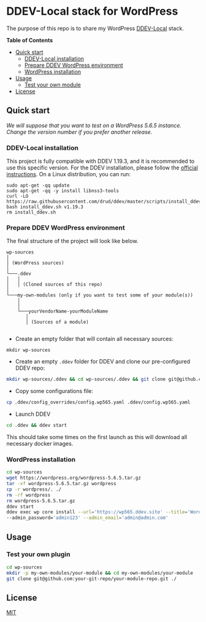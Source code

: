 # DDEV-Local stack for WordPress

The purpose of this repo is to share my WordPress [DDEV-Local](https://ddev.readthedocs.io/en/stable/) stack.


<!-- START doctoc generated TOC please keep comment here to allow auto update -->
<!-- DON'T EDIT THIS SECTION, INSTEAD RE-RUN doctoc TO UPDATE -->
**Table of Contents**

- [Quick start](#quick-start)
  - [DDEV-Local installation](#ddev-local-installation)
  - [Prepare DDEV WordPress environment](#prepare-ddev-wordpress-environment)
  - [WordPress installation](#wordpress-installation)
- [Usage](#usage)
  - [Test your own module](#test-your-own-module)
- [License](#license)

<!-- END doctoc generated TOC please keep comment here to allow auto update -->

## Quick start

_We will suppose that you want to test on a WordPress 5.6.5 instance. Change the version number if you prefer another
release._

### DDEV-Local installation

This project is fully compatible with DDEV 1.19.3, and it is recommended to use this specific version.
For the DDEV installation, please follow the [official instructions](https://ddev.readthedocs.io/en/stable/#installation).
On a Linux distribution, you can run:
```
sudo apt-get -qq update
sudo apt-get -qq -y install libnss3-tools
curl -LO https://raw.githubusercontent.com/drud/ddev/master/scripts/install_ddev.sh
bash install_ddev.sh v1.19.3
rm install_ddev.sh
```


### Prepare DDEV WordPress environment

The final structure of the project will look like below.

```
wp-sources
│   
│ (WordPress sources)    
│
└───.ddev
│   │   
│   │ (Cloned sources of this repo)
│   
└───my-own-modules (only if you want to test some of your module(s))
    │   
    │
    └───yourVendorName-yourModuleName
       │   
       │ (Sources of a module)
         
```

- Create an empty folder that will contain all necessary sources:
```
mkdir wp-sources
```
- Create an empty `.ddev` folder for DDEV and clone our pre-configured DDEV repo:

```bash
mkdir wp-sources/.ddev && cd wp-sources/.ddev && git clone git@github.com:julienloizelet/ddev-wp.git ./
```
- Copy some configurations file:

```bash
cp .ddev/config_overrides/config.wp565.yaml .ddev/config.wp565.yaml
```
- Launch DDEV

```bash
cd .ddev && ddev start
```
This should take some times on the first launch as this will download all necessary docker images.


### WordPress installation

```bash
cd wp-sources
wget https://wordpress.org/wordpress-5.6.5.tar.gz
tar -xf wordpress-5.6.5.tar.gz wordpress
cp -r wordpress/. ./
rm -rf wordpress
rm wordpress-5.6.5.tar.gz
ddev start
ddev exec wp core install --url='https://wp565.ddev.site' --title='WordPress' --admin_user='admin' 
--admin_password='admin123' --admin_email='admin@admin.com'

```


## Usage

### Test your own plugin

```bash
cd wp-sources
mkdir -p my-own-modules/your-module && cd my-own-modules/your-module
git clone git@github.com:your-git-repo/your-module-repo.git ./
```

## License

[MIT](LICENSE)
